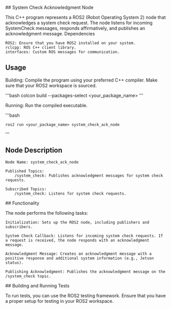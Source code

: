 ## System Check Acknowledgment Node

This C++ program represents a ROS2 (Robot Operating System 2) node that acknowledges a system check request. The node listens for incoming SystemCheck messages, responds affirmatively, and publishes an acknowledgment message.
Dependencies

    ROS2: Ensure that you have ROS2 installed on your system.
    rclcpp: ROS C++ client library.
    interfaces: Custom ROS messages for communication.

## Usage

Building: Compile the program using your preferred C++ compiler. Make sure that your ROS2 workspace is sourced.

'''bash
colcon build --packages-select <your_package_name>
'''

Running: Run the compiled executable.

'''bash

    ros2 run <your_package_name> system_check_ack_node
'''

## Node Description

    Node Name: system_check_ack_node

    Published Topics:
        /system_check: Publishes acknowledgment messages for system check requests.

    Subscribed Topics:
        /system_check: Listens for system check requests.

## Functionality

The node performs the following tasks:

    Initialization: Sets up the ROS2 node, including publishers and subscribers.

    System Check Callback: Listens for incoming system check requests. If a request is received, the node responds with an acknowledgment message.

    Acknowledgment Message: Creates an acknowledgment message with a positive response and additional system information (e.g., Jetson status).

    Publishing Acknowledgment: Publishes the acknowledgment message on the /system_check topic.

## Building and Running Tests

To run tests, you can use the ROS2 testing framework. Ensure that you have a proper setup for testing in your ROS2 workspace.